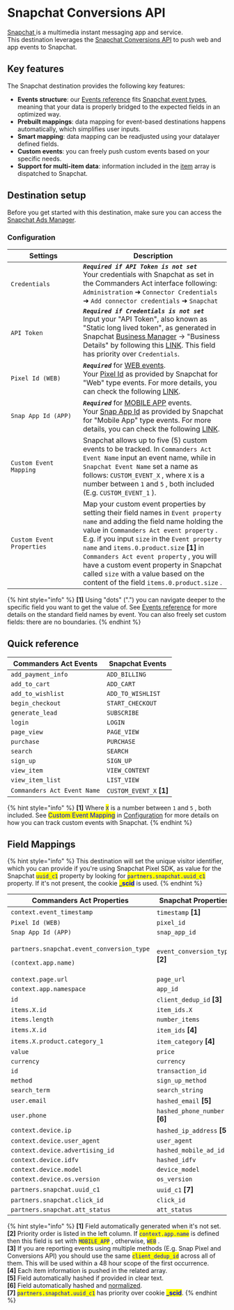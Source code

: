 # Snapchat Conversions API

[Snapchat ](https://www.snapchat.com/)is a multimedia instant messaging app and service. \
This destination leverages the [Snapchat Conversions API](https://marketingapi.snapchat.com/docs/conversion.html#introduction) to push web and app events to Snapchat.

## Key features

The Snapchat destination provides the following key features:

* **Events structure**: our [Events reference](https://community.commandersact.com/platform-x/developers/tracking/events-reference) fits [Snapchat event types](https://marketingapi.snapchat.com/docs/conversion.html#conversion-parameters), meaning that your data is properly bridged to the expected fields in an optimized way.
* **Prebuilt mappings**: data mapping for event-based destinations happens automatically, which simplifies user inputs.
* **Smart mapping**: data mapping can be readjusted using your datalayer defined fields.
* **Custom events**: you can freely push custom events based on your specific needs.
* **Support for multi-item data**: information included in the [item](https://community.commandersact.com/platform-x/developers/tracking/events-reference#item) array is dispatched to Snapchat.

## Destination setup

Before you get started with this destination, make sure you can access the [Snapchat Ads Manager](https://ads.snapchat.com).

### Configuration

<table><thead><tr><th width="150">Settings</th><th>Description</th></tr></thead><tbody><tr><td><code>Credentials</code></td><td><em><strong><code>Required if API Token is not set</code></strong></em><br>Your credentials with Snapchat as set in the Commanders Act interface following: <code>Administration</code> ➜ <code>Connector Credentials</code> ➜ <code>Add connector credentials</code> ➜ <code>Snapchat</code></td></tr><tr><td><code>API Token</code></td><td><em><strong><code>Required if Credentials is not set</code></strong></em> <br>Input your "API Token", also known as "Static long lived token", as generated in Snapchat <a href="https://business.snapchat.com/">Business Manager</a> → "Business Details" by following this <a href="https://marketingapi.snapchat.com/docs/conversion.html#static-long-lived-tokens">LINK</a>. This field has priority over <code>Credentials</code>.</td></tr><tr><td><code>Pixel Id (WEB)</code></td><td><em><strong><code>Required</code></strong></em> for <a href="https://marketingapi.snapchat.com/docs/conversion.html#web-parameters">WEB events</a>. <br>Your <a href="https://businesshelp.snapchat.com/s/article/pixel-website-install?language=en_US">Pixel Id</a> as provided by Snapchat for "Web" type events. For more details, you can check the following <a href="https://businesshelp.snapchat.com/s/article/pixel-website-install?language=en_US">LINK</a>.</td></tr><tr><td><code>Snap App Id (APP)</code></td><td><em><strong><code>Required</code></strong></em> for <a href="https://marketingapi.snapchat.com/docs/conversion.html#mobile_app-parameters">MOBILE APP</a> events. <br>Your <a href="https://businesshelp.snapchat.com/s/article/snap-app-id?language=en_US">Snap App Id</a> as provided by Snapchat for "Mobile App" type events. For more details, you can check the following <a href="https://businesshelp.snapchat.com/s/article/snap-app-id?language=en_US">LINK</a>.</td></tr><tr><td><code>Custom Event Mapping</code></td><td>Snapchat allows up to five (5) custom events to be tracked. In <code>Commanders Act Event Name</code>  input an event name, while in <code>Snapchat Event Name</code>  set a name as follows: <code>CUSTOM_EVENT_X</code> , where <code>X</code>  is a number between <code>1</code> and <code>5</code> , both included (E.g. <code>CUSTOM_EVENT_1</code> ).  </td></tr><tr><td><code>Custom Event Properties</code></td><td>Map your custom event properties by setting their field names in <code>Event property name</code>  and adding the field name holding the value in <code>Commanders Act event property</code> . E.g. if you input <code>size</code> in the <code>Event property name</code>  and <code>items.0.product.size</code>  <strong>[1]</strong> in <code>Commanders Act event property</code> , you will have a custom event property in Snapchat called <code>size</code> with a value based on the content of the field <code>items.0.product.size</code> .</td></tr></tbody></table>



{% hint style="info" %}
**\[1]** Using "dots" (".") you can navigate deeper to the specific field you want to get the value of. See [Events reference](https://community.commandersact.com/platform-x/developers/tracking/events-reference) for more details on the standard field names by event. You can also freely set custom fields: there are no boundaries.
{% endhint %}

## Quick reference

| Commanders Act Events       | Snapchat Events           |
| --------------------------- | ------------------------- |
| `add_payment_info`          | `ADD_BILLING`             |
| `add_to_cart`               | `ADD_CART`                |
| `add_to_wishlist`           | `ADD_TO_WISHLIST`         |
| `begin_checkout`            | `START_CHECKOUT`          |
| `generate_lead`             | `SUBSCRIBE`               |
| `login`                     | `LOGIN`                   |
| `page_view`                 | `PAGE_VIEW`               |
| `purchase`                  | `PURCHASE`                |
| `search`                    | `SEARCH`                  |
| `sign_up`                   | `SIGN_UP`                 |
| `view_item`                 | `VIEW_CONTENT`            |
| `view_item_list`            | `LIST_VIEW`               |
| `Commanders Act Event Name` | `CUSTOM_EVENT_X` **\[1]** |

{% hint style="info" %}
**\[1]** Where <mark style="color:blue;">`X`</mark> is a number between `1` and `5` , both included. See <mark style="color:blue;">Custom Event Mapping</mark> in [Configuration](snapchat-conversions-api.md#configuration) for more details on how you can track custom events with Snapchat.
{% endhint %}

## Field Mappings

{% hint style="info" %}
This destination will set the unique visitor identifier, which you can provide if you're using Snapchat Pixel SDK, as value for the Snapchat <mark style="color:blue;">`uuid_c1`</mark> property by looking for <mark style="color:blue;">`partners.snapchat.uuid_c1`</mark> property. If it's not present, the cookie <mark style="color:blue;">**\_scid**</mark> is used.
{% endhint %}

<table><thead><tr><th width="441">Commanders Act Properties</th><th>Snapchat Properties</th></tr></thead><tbody><tr><td><code>context.event_timestamp</code></td><td><code>timestamp</code> <strong>[1]</strong></td></tr><tr><td><code>Pixel Id (WEB)</code></td><td><code>pixel_id</code></td></tr><tr><td><code>Snap App Id (APP)</code></td><td><code>snap_app_id</code></td></tr><tr><td><p><code>partners.snapchat.event_conversion_type</code></p><p><code>(context.app.name)</code></p></td><td><code>event_conversion_type</code> <strong>[2]</strong></td></tr><tr><td><code>context.page.url</code></td><td><code>page_url</code></td></tr><tr><td><code>context.app.namespace</code></td><td><code>app_id</code></td></tr><tr><td><code>id</code></td><td><code>client_dedup_id</code> <strong>[3]</strong></td></tr><tr><td><code>items.X.id</code></td><td><code>item_ids.X</code></td></tr><tr><td><code>items.length</code></td><td><code>number_items</code></td></tr><tr><td><code>items.X.id</code></td><td><code>item_ids</code> <strong>[4]</strong></td></tr><tr><td><code>items.X.product.category_1</code></td><td><code>item_category</code> <strong>[4]</strong></td></tr><tr><td><code>value</code></td><td><code>price</code></td></tr><tr><td><code>currency</code></td><td><code>currency</code></td></tr><tr><td><code>id</code></td><td><code>transaction_id</code></td></tr><tr><td><code>method</code></td><td><code>sign_up_method</code></td></tr><tr><td><code>search_term</code></td><td><code>search_string</code></td></tr><tr><td><code>user.email</code></td><td><code>hashed_email</code> <strong>[5]</strong></td></tr><tr><td><code>user.phone</code></td><td><code>hashed_phone_number</code> <strong>[6]</strong></td></tr><tr><td><code>context.device.ip</code></td><td><code>hashed_ip_address</code> <strong>[5]</strong></td></tr><tr><td><code>context.device.user_agent</code></td><td><code>user_agent</code></td></tr><tr><td><code>context.device.advertising_id</code></td><td><code>hashed_mobile_ad_id</code></td></tr><tr><td><code>context.device.idfv</code></td><td><code>hashed_idfv</code></td></tr><tr><td><code>context.device.model</code></td><td><code>device_model</code></td></tr><tr><td><code>context.device.os.version</code></td><td><code>os_version</code></td></tr><tr><td><code>partners.snapchat.uuid_c1</code></td><td><code>uuid_c1</code> <strong>[7]</strong></td></tr><tr><td><code>partners.snapchat.click_id</code></td><td><code>click_id</code></td></tr><tr><td><code>partners.snapchat.att_status</code></td><td><code>att_status</code></td></tr></tbody></table>

{% hint style="info" %}
**\[1]** Field automatically generated when it's not set.\
**\[2]** Priority order is listed in the left column. If <mark style="color:blue;">`context.app.name`</mark> is defined then this field is set with <mark style="color:blue;">`MOBILE_APP`</mark> , otherwise, <mark style="color:blue;">`WEB`</mark> .\
**\[3]** If you are reporting events using multiple methods (E.g. Snap Pixel and Conversions API) you should use the same <mark style="color:blue;">`client_dedup_id`</mark> across all of them. This will be used within a 48 hour scope of the first occurrence.\
**\[4]** Each item information is pushed in the related array.\
**\[5]** Field automatically hashed if provided in clear text.\
**\[6]** Field automatically hashed and [normalized](https://marketingapi.snapchat.com/docs/conversion.html#data-hygiene).\
**\[7]** <mark style="color:blue;">`partners.snapchat.uuid_c1`</mark> has priority over cookie <mark style="color:blue;">**\_scid**</mark>.
{% endhint %}
